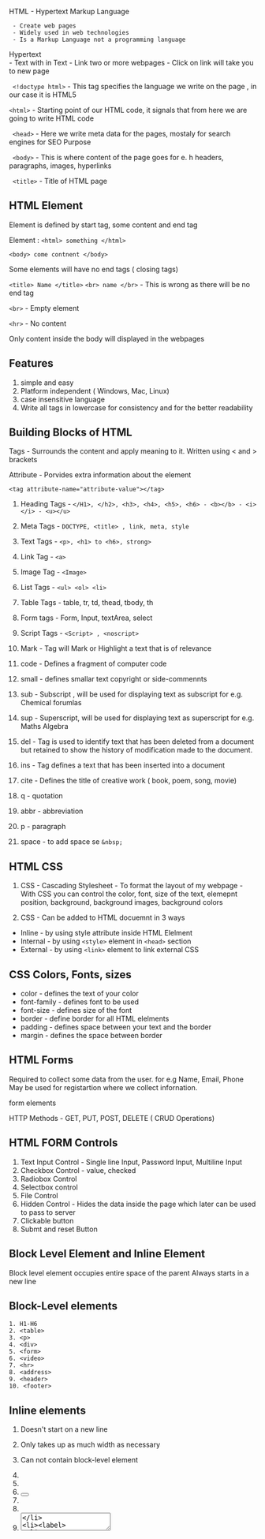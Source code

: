 HTML - Hypertext Markup Language

     - Create web pages
     - Widely used in web technologies
     - Is a Markup Language not a programming language

Hypertext  
       - Text with in Text 
       - Link two or more webpages 
       - Click on link will take you to new page

``` <!doctype html>``` - This tag specifies the language we write on the page , in our case it is HTML5

``` <html> ``` - Starting point of our HTML code, it signals that from here we are going to write HTML code

``` <head>```  - Here we write meta data for the pages, mostaly for search engines for SEO Purpose

``` <body>```  - This is where content of the page goes for e. h headers, paragraphs, images, hyperlinks

``` <title>```  - Title of HTML page

## HTML Element

Element is defined by start tag, some content and end tag

Element : ```<html> something </html>```

```<body> come contnent </body>```

Some elements will have no end tags ( closing tags)

```<title> Name </title>```
```<br> name </br>``` - This is wrong as there will be no end tag

```<br>``` - Empty element

```<hr>``` - No content

Only content inside the body will displayed in the webpages

## Features

1. simple and easy
2. Platform independent ( Windows, Mac, Linux)
3. case insensitive language
4. Write all tags in lowercase for consistency and for the better readability

## Building Blocks of HTML

Tags - Surrounds the content and apply meaning to it. Written using < and > brackets

Attribute - Porvides extra information about the element

```<tag attribute-name="attribute-value"></tag> ```

1. Heading Tags - ```</H1>, </h2>, <h3>, <h4>, <h5>, <h6> - <b></b> - <i></i> - <u></u>```

2. Meta Tags - ```DOCTYPE, <title> , link, meta, style```

3. Text Tags - ```<p>, <h1> to <h6>, strong>```

4. Link Tag - ```<a>```

5. Image Tag - ```<Image>```

6. List Tags - ```<ul> <ol> <li>```

7. Table Tags - table, tr, td, thead, tbody, th

8. Form tags - Form, Input, textArea, select

9. Script Tags - ```<Script> , <noscript>```

10. Mark - Tag will Mark or Highlight a text that is of relevance

11. code - Defines a fragment of computer code

12. small - defines smallar text copyright or side-commennts

13. sub - Subscript , will be used for displaying text as subscript for e.g. Chemical forumlas

14. sup - Superscript, will be used for displaying text as superscript for e.g. Maths Algebra

15. del - Tag is used to identify text that has been deleted from a document but
    retained to show the history of modification made to the document.

16. ins - Tag defines a text that has been inserted into a document

17. cite - Defines the title of creative work ( book, poem, song, movie)

18. q - quotation

19. abbr - abbreviation

20. p - paragraph

21. space - to add space se ```&nbsp;```

## HTML CSS

1. CSS - Cascading Stylesheet - To format the layout of my webpage - With CSS you can control the color, font, size of the text,
elemepnt position, background, background images, background colors

2. CSS - Can be added to HTML docuemnt in 3 ways

- Inline - by using style attribute inside HTML Elelment
- Internal - by using ```<style>``` element in ```<head>``` section
- External - by using ```<link>``` element to link external CSS

## CSS Colors, Fonts, sizes

- color - defines the text of your color
- font-family - defines font to be used
- font-size - defines size of the font
- border - define border for all HTML elelments
- padding - defines space between your text and the border
- margin - defines the space between border

## HTML Forms

Required to collect some data from the user. for e.g Name, Email, Phone
May be used for registartion where we collect infornation.

<form action="/user" method="get">
      form elements
</form>

HTTP Methods - GET, PUT, POST, DELETE ( CRUD Operations)

## HTML FORM Controls

1. Text Input Control - Single line Input, Password Input, Multiline Input
2. Checkbox Control - value, checked
3. Radiobox Control
4. Selectbox control
5. File Control
6. Hidden Control - Hides the data inside the page which later can be used to pass to server
7. Clickable button
8. Submt and reset Button

## Block Level Element and Inline Element

Block level element occupies entire space of the parent
Always starts in a new line

## Block-Level elements
```
1. H1-H6
2. <table>
3. <p>
4. <div>
5. <form>
6. <video>
7. <hr>
8. <address>
9. <header>
10. <footer>
```
## Inline elements

1.  Doesn't start on a new line
2.  Only takes up as much width as necessary
3.  Can not contain block-level element

4.  <span>
5.  <a>
6.  <button>
7.  <sup>
8.  <sub>
9.  <textArea>
10. <label>
11. <b>
12. <strong>
13. <img>

span - container used to amrk up a part of text or part of document

div - Known as DIVISON Tag

       It is often used as a container for other HTMl elements

       defines a division or a section in an HTML document

       any sort of content can be placed inside <div> tag

<div> 
      <p></p>
      <h1><h1>
      <labe>
      <span>
      .....
</div>

## label vs span

Label is used when we have form or input elements

Span is used anywhere, this is a general container for any inline content

## HTML DOM ( Document Object Model)

When page is loaded, browser creates a docuemnt object Model of the page

Usage: With HTML DOM Javascript can access all the elements of HTML Document

       Javascript can add, remove, change all the HTML elelments, HTML Attributes,
       CSS Styles in the page.

       Javascript can react to HTML events, can create new HTMl events in the page.

## value vs innerHTML

       Setting the value is normally used for input/form elements.
       innerHTML is normally used for div, span, td and similar elements.

## Video

Will help you display video in the page

controls - The browsers will offer controls to allow the user
to control audio, playback, volume, pause /Resume

autoplay - The audio will automatically begin playback as soon as it can.

muted - will mute the audio

## Audio

Will help you display audio in the page

controls - The browsers will offer controls to allow the user
to control audio, playback, volume, pause /Resume

autoplay - The audio will automatically begin playback as soon as it can.

muted - will mute the audio

## HTML Class

This is an attribute which is used to specify a class for an HTML element

Multiplw HTML elements can share same class

## HTML Responsive

Responsive web design is about creating webpages that look good on all devices.

This will automatically adjust for different screen sizes and viewports

To create responsive website we need <meta> tag

<meta name="viewport" content="width=device-width", intial scale 1.0">

This will set the viewport of your page whivh will give browser instructions on how
to control page diemsnsions and scaling.

meta - Elelment Speicfy the charcter set, page description, keywords,
author of the document and viewport settings.

## Semantic elelments

Elements with meaning and clearly tell us what the content is about

<article>
<aside>
<details>
<figcaption>
<figure>
<footer>
<header>
<nav>
<main>
<mark>
<section>
<summary>
<time>

## Non Semantic Elements

<div>
<span>  
<p>

Tells nothing about the content

<div id="nav">
<div class="header">
<div class="footer">

## CSS3

1. Colors Names -
   The 17 standard colors are: aqua, black, blue, fuchsia, gray, green, lime, maroon,
   navy, olive, orange, purple, red, silver, teal, white, and yellow.

2. HTML5 Colors
3. Hexadecimal colors - #
4. RGB colors - rbg()

Selectors

1. Combinator Selector

    a. decendent selector (space)
    b. child selector (>)
    c. adjacent sibing selector (+)
    d. general sibling selector (~)
